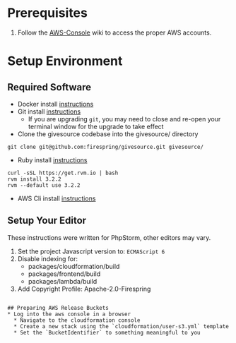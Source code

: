 # Prerequisites
1. Follow the [AWS-Console](aws-console.md) wiki to access the proper AWS accounts.

# Setup Environment
## Required Software
* Docker install [instructions](https://docs.docker.com/desktop/)
* Git install [instructions](https://git-scm.com/book/en/v2/Getting-Started-Installing-Git)
    * If you are upgrading `git`, you may need to close and re-open your terminal window for the upgrade to take effect
* Clone the givesource codebase into the givesource/ directory
```
git clone git@github.com:firespring/givesource.git givesource/
```
* Ruby install [instructions](https://rvm.io/rvm/install)
```
curl -sSL https://get.rvm.io | bash
rvm install 3.2.2
rvm --default use 3.2.2
```
* AWS Cli install [instructions](https://aws.amazon.com/cli/)

## Setup Your Editor
These instructions were written for PhpStorm, other editors may vary.

1. Set the project Javascript version to: `ECMAScript 6`
2. Disable indexing for:
	- packages/cloudformation/build
	- packages/frontend/build
	- packages/lambda/build
3. Add Copyright Profile: Apache-2.0-Firespring
```

## Preparing AWS Release Buckets
* Log into the aws console in a browser
  * Navigate to the cloudformation console
  * Create a new stack using the `cloudformation/user-s3.yml` template
  * Set the `BucketIdentifier` to something meaningful to you
